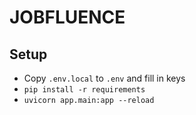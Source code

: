 # JOBFLUENCE

## Setup
- Copy `.env.local` to `.env` and fill in keys
- `pip install -r requirements`
- `uvicorn app.main:app --reload`

